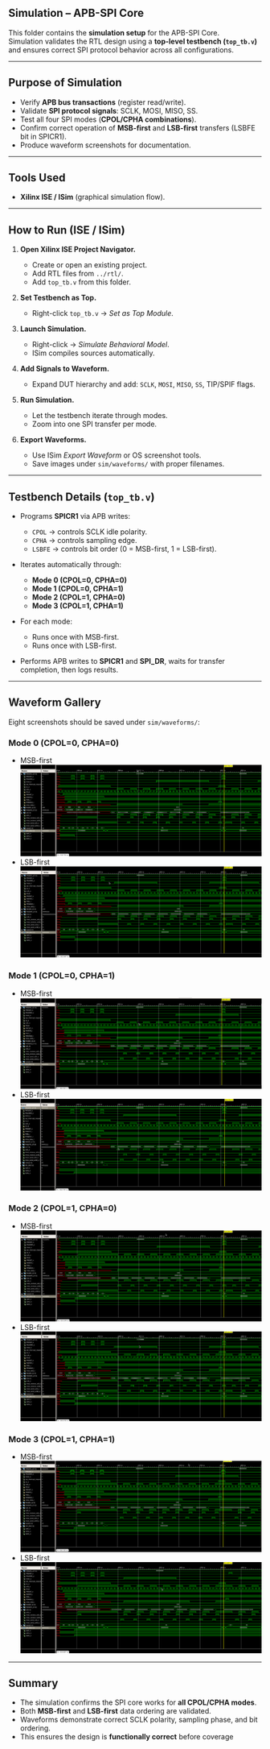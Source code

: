 ## Simulation – APB-SPI Core

This folder contains the **simulation setup** for the APB-SPI Core.  
Simulation validates the RTL design using a **top-level testbench (`top_tb.v`)** and ensures correct SPI protocol behavior across all configurations.

---

##  Purpose of Simulation

- Verify **APB bus transactions** (register read/write).  
- Validate **SPI protocol signals**: SCLK, MOSI, MISO, SS.  
- Test all four SPI modes (**CPOL/CPHA combinations**).  
- Confirm correct operation of **MSB-first** and **LSB-first** transfers (LSBFE bit in SPICR1).  
- Produce waveform screenshots for documentation.  

---

##  Tools Used

- **Xilinx ISE / ISim** (graphical simulation flow).   

---

##  How to Run (ISE / ISim)

1. **Open Xilinx ISE Project Navigator.**  
   - Create or open an existing project.  
   - Add RTL files from `../rtl/`.  
   - Add `top_tb.v` from this folder.  

2. **Set Testbench as Top.**  
   - Right-click `top_tb.v` → *Set as Top Module*.  

3. **Launch Simulation.**  
   - Right-click → *Simulate Behavioral Model*.  
   - ISim compiles sources automatically.  

4. **Add Signals to Waveform.**  
   - Expand DUT hierarchy and add: `SCLK`, `MOSI`, `MISO`, `SS`, TIP/SPIF flags.  

5. **Run Simulation.**  
   - Let the testbench iterate through modes.  
   - Zoom into one SPI transfer per mode.  

6. **Export Waveforms.**  
   - Use ISim *Export Waveform* or OS screenshot tools.  
   - Save images under `sim/waveforms/` with proper filenames.  

---

##  Testbench Details (`top_tb.v`)

- Programs **SPICR1** via APB writes:  
  - `CPOL` → controls SCLK idle polarity.  
  - `CPHA` → controls sampling edge.  
  - `LSBFE` → controls bit order (0 = MSB-first, 1 = LSB-first).  

- Iterates automatically through:  
  - **Mode 0 (CPOL=0, CPHA=0)**  
  - **Mode 1 (CPOL=0, CPHA=1)**  
  - **Mode 2 (CPOL=1, CPHA=0)**  
  - **Mode 3 (CPOL=1, CPHA=1)**  

- For each mode:  
  - Runs once with MSB-first.  
  - Runs once with LSB-first.  

- Performs APB writes to **SPICR1** and **SPI_DR**, waits for transfer completion, then logs results.  

---

##  Waveform Gallery

Eight screenshots should be saved under `sim/waveforms/`:

### Mode 0 (CPOL=0, CPHA=0)
- MSB-first  
  ![Mode 0 MSB-first](waveforms/mode0_msb.png)  
- LSB-first  
  ![Mode 0 LSB-first](waveforms/mode0_lsb.png)  

### Mode 1 (CPOL=0, CPHA=1)
- MSB-first  
  ![Mode 1 MSB-first](waveforms/mode1_msb.png)  
- LSB-first  
  ![Mode 1 LSB-first](waveforms/mode1_lsb.png)  

### Mode 2 (CPOL=1, CPHA=0)
- MSB-first  
  ![Mode 2 MSB-first](waveforms/mode2_msb.png)  
- LSB-first  
  ![Mode 2 LSB-first](waveforms/mode2_lsb.png)  

### Mode 3 (CPOL=1, CPHA=1)
- MSB-first  
  ![Mode 3 MSB-first](waveforms/mode3_msb.png)  
- LSB-first  
  ![Mode 3 LSB-first](waveforms/mode3_lsb.png)  

---

##  Summary

- The simulation confirms the SPI core works for **all CPOL/CPHA modes**.  
- Both **MSB-first** and **LSB-first** data ordering are validated.  
- Waveforms demonstrate correct SCLK polarity, sampling phase, and bit ordering.  
- This ensures the design is **functionally correct** before coverage   
```
